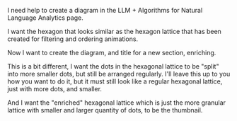 I need help to create a diagram in the LLM + Algorithms for Natural Language Analytics page.

I want the hexagon that looks similar as the hexagon lattice that has been created for filtering and ordering animations.

Now I want to create the diagram, and title for a new section, enriching. 

This is a bit different, I want the dots in the hexagonal lattice to be "split" into more smaller dots, but still be arranged regularly. I'll leave this up to you how you want to do it, but it must still look like a regular hexagonal lattice, just with more dots, and smaller.

And I want the "enriched" hexagonal lattice which is just the more granular lattice with smaller and larger quantity of dots, to be the thumbnail.
